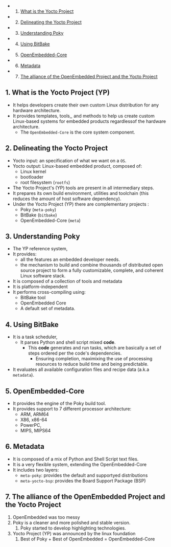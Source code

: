 <!-- vscode-markdown-toc -->
* 1. [What is the Yocto Project](#WhatistheYoctoProject)
* 2. [Delineating the Yocto Project](#DelineatingtheYoctoProject)
* 3. [Understanding Poky](#UnderstandingPoky)
* 4. [Using BitBake](#UsingBitBake)
* 5. [OpenEmbedded-Core](#OpenEmbedded-Core)
* 6. [Metadata](#Metadata)
* 7. [The alliance of the OpenEmbedded Project and the Yocto Project](#TheallianceoftheOpenEmbeddedProjectandtheYoctoProject)

<!-- vscode-markdown-toc-config
	numbering=true
	autoSave=true
	/vscode-markdown-toc-config -->
<!-- /vscode-markdown-toc -->

##  1. <a name='WhatistheYoctoProject'></a>What is the Yocto Project (YP)

- It helps developers create their own custom Linux distribution for any hardware architecture.
- It provides templates, tools,, and methods to help us create custom Linux-based systems for embedded products regardlessof the hardware architecture.
  - The `OpenEmbedded-Core` is the core system component. 

##  2. <a name='DelineatingtheYoctoProject'></a>Delineating the Yocto Project
 - Yocto input: an specification of what we want on a `OS`.
 - Yocto output: Linux-based embedded product, composed of:
   - Linux kernel
   - bootloader
   - root filesystem (`rootfs`)
 - The Yocto Project's (YP) tools are present in all intermediary steps.
 - It prepares its own build environment, utilities and toolchain (this reduces the amount of host software dependency).
- Under the Yocto Project (YP) there are complementary projects :
  - Poky (`meta-poky`)
  - BitBake (`bitbake`)
  - OpenEmbedded-Core (`meta`)
	
##  3. <a name='UnderstandingPoky'></a>Understanding Poky
- The YP reference system, 
- It provides:
  - all the features an embedded developer needs.
  - the mechanism to build and combine thousands of distributed open source project to form a fully customizable, complete, and coherent Linux software stack.
- It is composed of a collection of tools and metadata
- It is platform-independent
- It performs cross-compiling using:
  - BitBake tool
  - OpenEmbedded Core
  - A default set of metadata.

##  4. <a name='UsingBitBake'></a>Using BitBake
- It is a task scheduler, 
  - It parses Python and shell script mixed **code**.
    - This **code** generates and run tasks, which are basically a set of steps ordered per the code's dependencies.
      - Ensuring completion, maximixing the use of processing resources to reduce build time and being predictable.
- It evaluates all available configuration files and recipe data (a.k.a `metadata`).


##  5. <a name='OpenEmbedded-Core'></a>OpenEmbedded-Core
- It provides the engine of the Poky build tool.
- It provides support to 7 different processor architecture:
  - ARM, ARM64
  - X86, x86-64
  - PowerPC, 
  - MIPS, MIPS64

##  6. <a name='Metadata'></a>Metadata
- It is composed of a mix of Python and Shell Script text files.
- It is a very flexible system, extending the OpenEmbedded-Core
- It includes two layers:
  - `meta-poky`: provides the default and supportyed distributions
  - `meta-yocto-bsp`: provides the Board Support Package (BSP)


##  7. <a name='TheallianceoftheOpenEmbeddedProjectandtheYoctoProject'></a>The alliance of the OpenEmbedded Project and the Yocto Project

1. OpenEmbedded was too messy
2. Poky is a cleaner and more polished and stable version.
   1. Poky started to develop highlighting technologies.
3. Yocto Project (YP) was announced by the linux foundation
   1. Best of Poky + Best of OpenEmbedded = OpenEmbedded-Core
